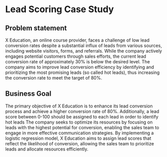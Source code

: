 # Lead Scoring Case Study

## Problem statement
X Education, an online course provider, faces a challenge of low lead conversion rates despite a substantial influx of leads from various sources, including website visitors, forms, and referrals. While the company actively engages potential customers through sales efforts, the current lead conversion rate of approximately 30% is below the desired level. The company aims to improve lead conversion efficiency by identifying and prioritizing the most promising leads (so called hot leads), thus increasing the conversion rate to meet the target of 80%.


## Business Goal
The primary objective of X Education is to enhance its lead conversion process and achieve a higher conversion rate of 80%.
Additionally, a lead score between 0-100 should be assigned to each lead in order to identify hot leads
The company seeks to optimize its resources by focusing on leads with the highest potential for conversion, enabling the sales team to engage in more effective communication strategies.
By implementing a logistic regression model, X Education aims to assign lead scores that reflect the likelihood of conversion, allowing the sales team to prioritize leads and allocate resources efficiently.

